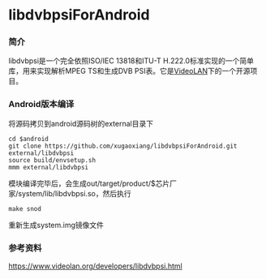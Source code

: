 # libdvbpsiForAndroid
### 简介

libdvbpsi是一个完全依照ISO/IEC 13818和ITU-T H.222.0标准实现的一个简单库，用来实现解析MPEG TS和生成DVB PSI表。它是[VideoLAN](https://www.videolan.org/)下的一个开源项目。

### Android版本编译

将源码拷贝到android源码树的external目录下

```
cd $android
git clone https://github.com/xugaoxiang/libdvbpsiForAndroid.git external/libdvbpsi
source build/envsetup.sh
mmm external/libdvbpsi
```

模块编译完毕后，会生成out/target/product/$芯片厂家/system/lib/libdvbpsi.so，然后执行

```
make snod
```

重新生成system.img镜像文件

### 参考资料

<https://www.videolan.org/developers/libdvbpsi.html>

